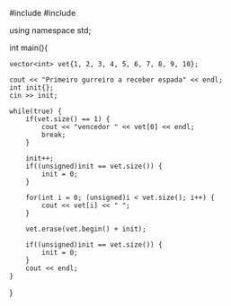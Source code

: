 #include <iostream>
#include <vector>

using namespace std;

int main(){

    vector<int> vet{1, 2, 3, 4, 5, 6, 7, 8, 9, 10};

    cout << "Primeiro gurreiro a receber espada" << endl;
    int init{};
    cin >> init;

    while(true) {
        if(vet.size() == 1) {
            cout << "vencedor " << vet[0] << endl; 
            break;
        }

        init++;
        if((unsigned)init == vet.size()) {
            init = 0;
        }

        for(int i = 0; (unsigned)i < vet.size(); i++) {
            cout << vet[i] << " ";
        }

        vet.erase(vet.begin() + init);

        if((unsigned)init == vet.size()) {
            init = 0;
        }
        cout << endl;
    }
} 